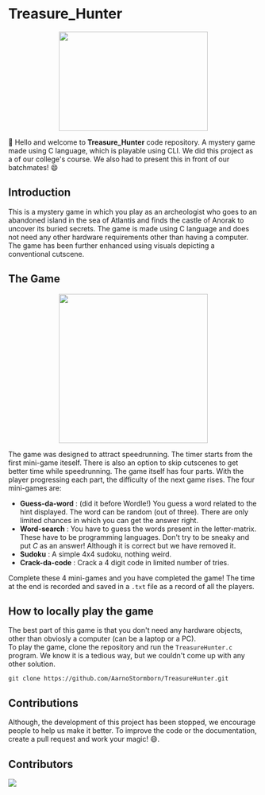 # Treasure_Hunter

<p align="center">
    <img width=300 height=200 src="assets/meme.jpg">
</p>

:wave: Hello and welcome to **Treasure_Hunter** code repository. A mystery game made using C language, which is playable using CLI. We did this project as a of our college's course. We also had to present this in front of our batchmates! :smile:

## Introduction

This is a mystery game in which you play as an archeologist who goes to an abandoned island in the sea of Atlantis and finds the castle of Anorak to uncover its buried secrets. The game is made using C language and does not need any other hardware requirements other than having a computer. The game has been further enhanced using visuals depicting a conventional cutscene.

## The Game

<p align="center">
    <img width=300 height=300 src="assets/game_snap.jpg">
</p>
The game was designed to attract speedrunning. The timer starts from the first mini-game iteself. There is also an option to skip cutscenes to get better time while speedrunning. The game itself has four parts. With the player progressing each part, the difficulty of the next game rises. The four mini-games are:

- **Guess-da-word** : (did it before Wordle!) You guess a word related to the hint displayed. The word can be random (out of three). There are only limited chances in which you can get the answer right.
- **Word-search** : You have to guess the words present in the letter-matrix. These have to be programming languages. Don't try to be sneaky and put _C_ as an answer! Although it is correct but we have removed it.
- **Sudoku** : A simple 4x4 sudoku, nothing weird.
- **Crack-da-code** : Crack a 4 digit code in limited number of tries.

Complete these 4 mini-games and you have completed the game! The time at the end is recorded and saved in a `.txt` file as a record of all the players.

## How to locally play the game 

The best part of this game is that you don't need any hardware objects, other than obviosly a computer (can be a laptop or a PC).  
To play the game, clone the repository and run the `TreasureHunter.c` program. We know it is a tedious way, but we couldn't come up with any other solution.

```
git clone https://github.com/AarnoStormborn/TreasureHunter.git
```

## Contributions

Although, the development of this project has been stopped, we encourage people to help us make it better. To improve the code or the documentation, create a pull request and work your magic! :smile:.

## Contributors

<a href="https://github.com/AarnoStormborn/TreasureHunter/graphs/contributors">
  <img src="https://contrib.rocks/image?repo=AarnoStormborn/TreasureHunter" />
</a>
